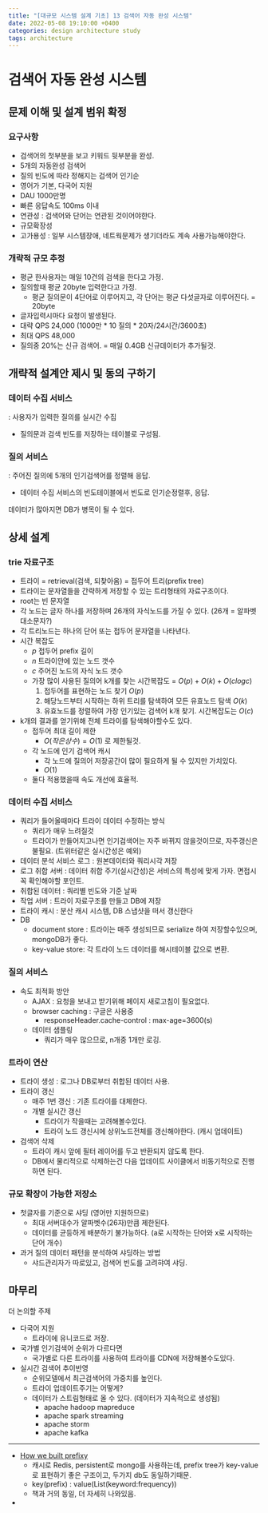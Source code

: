 ```yaml
---
title: "[대규모 시스템 설계 기초] 13 검색어 자동 완성 시스템"
date: 2022-05-08 19:10:00 +0400
categories: design architecture study
tags: architecture
---
```

# 검색어 자동 완성 시스템
## 문제 이해 및 설계 범위 확정
### 요구사항
- 검색어의 첫부분을 보고 키워드 뒷부분을 완성.
- 5개의 자동완성 검색어
- 질의 빈도에 따라 정해지는 검색어 인기순
- 영어가 기본, 다국어 지원
- DAU 1000만명
- 빠른 응답속도 100ms 이내
- 연관성 : 검색어와 단어는 연관된 것이어야한다.
- 규모확장성
- 고가용성 : 일부 시스템장애, 네트웍문제가 생기더라도 계속 사용가능해야한다.
### 개략적 규모 추정
- 평균 한사용자는 매일 10건의 검색을 한다고 가정.
- 질의할때 평균 20byte 입력한다고 가정. 
  - 평균 질의문이 4단어로 이루어지고, 각 단어는 평균 다섯글자로 이루어진다. = 20byte
- 글자입력시마다 요청이 발생된다.
- 대략 QPS 24,000 (1000만 * 10 질의 * 20자/24시간/3600초)
- 최대 QPS 48,000
- 질의중 20%는 신규 검색어. = 매일 0.4GB 신규데이터가 추가될것.
## 개략적 설계안 제시 및 동의 구하기
### 데이터 수집 서비스
: 사용자가 입력한 질의를 실시간 수집
- 질의문과 검색 빈도를 저장하는 테이블로 구성됨.
### 질의 서비스
: 주어진 질의에 5개의 인기검색어를 정렬해 응답.
- 데이터 수집 서비스의 빈도테이블에서 빈도로 인기순정렬후, 응답.

데이터가 많아지면 DB가 병목이 될 수 있다.
## 상세 설계
### trie 자료구조
- 트라이 = retrieval(검색, 되찾아옴) = 접두어 트리(prefix tree)
- 트라이는 문자열들을 간략하게 저장할 수 있는 트리형태의 자료구조이다. 
- root는 빈 문자열
- 각 노드는 글자 하나를 저장하며 26개의 자식노드를 가질 수 있다. (26개 = 알파벳 대소문자?)
- 각 트리노드는 하나의 단어 또는 접두어 문자열을 나타낸다.
- 시간 복잡도
  - $p$ 접두어 prefix 길이
  - $n$ 트라이안에 있는 노드 갯수
  - $c$ 주어진 노드의 자식 노드 갯수
  - 가장 많이 사용된 질의어 k개를 찾는 시간복잡도 = $O(p) + O(k) + O(clogc)$
    1. 접두어를 표현하는 노드 찾기 $O(p)$
    2. 해당노드부터 시작하는 하위 트리를 탐색하여 모든 유효노드 탐색 $O(k)$
    3. 유효노드를 정렬하여 가장 인기있는 검색어 k개 찾기. 시간복잡도는 $O(c)$
- k개의 결과를 얻기위해 전체 트라이를 탐색해야할수도 있다.
  - 접두어 최대 길이 제한
    - $O(작은 상수) = O(1)$ 로 제한될것.
  - 각 노드에 인기 검색어 캐시
    - 각 노드에 질의어 저장공간이 많이 필요하게 될 수 있지만 가치있다.
    - $O(1)$
  - 둘다 적용했을때 속도 개선에 효율적.
### 데이터 수집 서비스
- 쿼리가 들어올때마다 트라이 데이터 수정하는 방식
  - 쿼리가 매우 느려질것
  - 트라이가 만들어지고나면 인기검색어는 자주 바뀌지 않을것이므로, 자주갱신은 불필요. (트위터같은 실시간성은 예외)
- 데이터 분석 서비스 로그 : 원본데이터와 쿼리시각 저장
- 로그 취합 서버 : 데이터 취합 주기(실시간성)은 서비스의 특성에 맞게 가자. 면접시 꼭 확인해야할 포인트.
- 취합된 데이터 : 쿼리별 빈도와 기준 날짜
- 작업 서버 : 트라이 자료구조를 만들고 DB에 저장
- 트라이 캐시 : 분산 캐시 시스템, DB 스냅샷을 떠서 갱신한다
- DB 
  - document store : 트라이는 매주 생성되므로 serialize 하여 저장할수있으며, mongoDB가 좋다.
  - key-value store: 각 트라이 노드 데이터를 해시테이블 값으로 변환.
### 질의 서비스
- 속도 최적화 방안
  - AJAX : 요청을 보내고 받기위해 페이지 새로고침이 필요없다.
  - browser caching : 구글은 사용중
    - responseHeader.cache-control : max-age=3600(s)
  - 데이터 샘플링
    - 쿼리가 매우 많으므로, n개중 1개만 로깅.
### 트라이 연산
- 트라이 생성 : 로그나 DB로부터 취합된 데이터 사용.
- 트라이 갱신
  - 매주 1번 갱신 : 기존 트라이를 대체한다.
  - 개별 실시간 갱신
    - 트라이가 작을때는 고려해볼수있다.
    - 트라이 노드 갱신시에 상위노드전체를 갱신해야한다. (캐시 업데이트)
- 검색어 삭제
  - 트라이 캐시 앞에 필터 레이어를 두고 반환되지 않도록 한다.
  - DB에서 물리적으로 삭제하는건 다음 업데이트 사이클에서 비동기적으로 진행하면 된다.
### 규모 확장이 가능한 저장소
- 첫글자를 기준으로 샤딩 (영어만 지원하므로)
  - 최대 서버대수가 알파벳수(26자)만큼 제한된다. 
  - 데이터를 균등하게 배분하기 불가능하다. (a로 시작하는 단어와 x로 시작하는 단어 개수)
- 과거 질의 데이터 패턴을 분석하여 샤딩하는 방법
  - 샤드관리자가 따로있고, 검색어 빈도를 고려햐여 샤딩.
## 마무리
더 논의할 주제
- 다국어 지원
  - 트라이에 유니코드로 저장.
- 국가별 인기검색어 순위가 다르다면
  - 국가별로 다른 트라이를 사용하여 트라이를 CDN에 저장해볼수도있다.
- 실시간 검색어 추이반영
  - 순위모델에서 최근검색어의 가중치를 높인다.
  - 트라이 업데이트주기는 어떻게?
  - 데이터가 스트림형태로 올 수 있다. (데이터가 지속적으로 생성됨) 
    - apache hadoop mapreduce
    - apache spark streaming
    - apache storm
    - apache kafka
----

- [How we built prefixy](https://prefixy.github.io/)
    -  캐시로 Redis, persistent로 mongo를 사용하는데, prefix tree가 key-value로 표현하기 좋은 구조이고, 두가지 db도 동일하기때문.
    - key(prefix) : value(List(keyword:frequency))
    - 책과 거의 동일, 더 자세히 나와있음.
- 